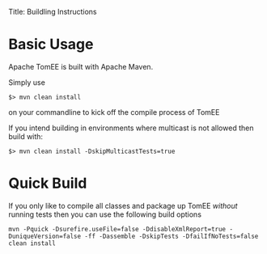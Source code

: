 Title: Buildling Instructions

# Basic Usage

Apache TomEE is built with Apache Maven.

Simply use

`$> mvn clean install`

on your commandline to kick off the compile process of TomEE


If you intend building in environments where multicast is not allowed
then build with:

`$> mvn clean install -DskipMulticastTests=true`

 
# Quick Build
 
If you only like to compile all classes and package up TomEE *without* running tests
then you can use the following build options

`mvn -Pquick -Dsurefire.useFile=false -DdisableXmlReport=true -DuniqueVersion=false -ff -Dassemble -DskipTests -DfailIfNoTests=false clean install`


 
